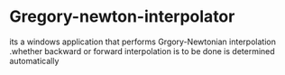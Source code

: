 # Gregory-newton-interpolator
its a windows application that performs Grgory-Newtonian interpolation .whether backward or forward interpolation is to be done is determined automatically
